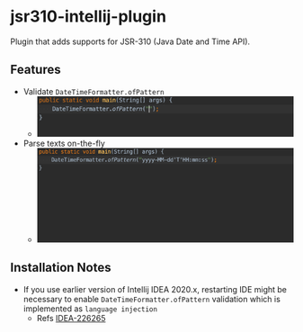 # jsr310-intellij-plugin

Plugin that adds supports for JSR-310 (Java Date and Time API).

## Features

- Validate `DateTimeFormatter.ofPattern`
  * ![](./img/demo-validate.gif)
- Parse texts on-the-fly
  * ![](./img/demo-form.gif)

## Installation Notes

- If you use earlier version of Intellij IDEA 2020.x, restarting IDE might be necessary to enable `DateTimeFormatter.ofPattern` validation which is implemented as `language injection`
  * Refs [IDEA-226265](https://youtrack.jetbrains.com/issue/IDEA-226265)
